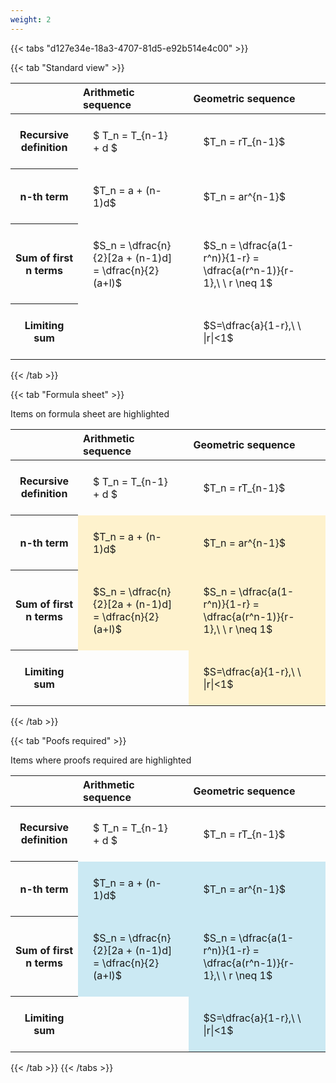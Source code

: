 ```yaml
---
weight: 2
---
```


{{< tabs "d127e34e-18a3-4707-81d5-e92b514e4c00" >}}

{{< tab "Standard view" >}}

<style type="text/css">
#T_edb07 th.col_heading {
  text-align: left;
  font-size: 1em;
}
#T_edb07 td {
  text-align: left;
  font-size: 1em;
  padding: 1.5em;
}
</style>
<table id="T_edb07">
  <thead>
    <tr>
      <th class="blank level0" >&nbsp;</th>
      <th id="T_edb07_level0_col0" class="col_heading level0 col0" >Arithmetic sequence</th>
      <th id="T_edb07_level0_col1" class="col_heading level0 col1" >Geometric sequence</th>
    </tr>
  </thead>
  <tbody>
    <tr>
      <th id="T_edb07_level0_row0" class="row_heading level0 row0" >Recursive definition</th>
      <td id="T_edb07_row0_col0" class="data row0 col0" >$ T_n = T_{n-1} + d $</td>
      <td id="T_edb07_row0_col1" class="data row0 col1" >$T_n = rT_{n-1}$</td>
    </tr>
    <tr>
      <th id="T_edb07_level0_row1" class="row_heading level0 row1" >n-th term</th>
      <td id="T_edb07_row1_col0" class="data row1 col0" >$T_n = a + (n-1)d$</td>
      <td id="T_edb07_row1_col1" class="data row1 col1" >$T_n = ar^{n-1}$</td>
    </tr>
    <tr>
      <th id="T_edb07_level0_row2" class="row_heading level0 row2" >Sum of first n terms</th>
      <td id="T_edb07_row2_col0" class="data row2 col0" >$S_n = \dfrac{n}{2}[2a + (n-1)d] = \dfrac{n}{2}(a+l)$</td>
      <td id="T_edb07_row2_col1" class="data row2 col1" >$S_n = \dfrac{a(1-r^n)}{1-r} = \dfrac{a(r^n-1)}{r-1},\ \  r \neq 1$</td>
    </tr>
    <tr>
      <th id="T_edb07_level0_row3" class="row_heading level0 row3" >Limiting sum</th>
      <td id="T_edb07_row3_col0" class="data row3 col0" ></td>
      <td id="T_edb07_row3_col1" class="data row3 col1" >$S=\dfrac{a}{1-r},\ \ |r|<1$</td>
    </tr>
  </tbody>
</table>
{{< /tab >}}

{{< tab "Formula sheet" >}}

Items on formula sheet are highlighted 
<br>
<style type="text/css">
#T_cfd06 th.col_heading {
  text-align: left;
  font-size: 1em;
}
#T_cfd06 td {
  text-align: left;
  font-size: 1em;
  padding: 1.5em;
}
#T_cfd06_row0_col0, #T_cfd06_row0_col1, #T_cfd06_row3_col0 {
  background-color: rgba(0,0,0,0);
}
#T_cfd06_row1_col0, #T_cfd06_row1_col1, #T_cfd06_row2_col0, #T_cfd06_row2_col1, #T_cfd06_row3_col1 {
  background-color: rgba(255,194,10, 0.2);
}
</style>
<table id="T_cfd06">
  <thead>
    <tr>
      <th class="blank level0" >&nbsp;</th>
      <th id="T_cfd06_level0_col0" class="col_heading level0 col0" >Arithmetic sequence</th>
      <th id="T_cfd06_level0_col1" class="col_heading level0 col1" >Geometric sequence</th>
    </tr>
  </thead>
  <tbody>
    <tr>
      <th id="T_cfd06_level0_row0" class="row_heading level0 row0" >Recursive definition</th>
      <td id="T_cfd06_row0_col0" class="data row0 col0" >$ T_n = T_{n-1} + d $</td>
      <td id="T_cfd06_row0_col1" class="data row0 col1" >$T_n = rT_{n-1}$</td>
    </tr>
    <tr>
      <th id="T_cfd06_level0_row1" class="row_heading level0 row1" >n-th term</th>
      <td id="T_cfd06_row1_col0" class="data row1 col0" >$T_n = a + (n-1)d$</td>
      <td id="T_cfd06_row1_col1" class="data row1 col1" >$T_n = ar^{n-1}$</td>
    </tr>
    <tr>
      <th id="T_cfd06_level0_row2" class="row_heading level0 row2" >Sum of first n terms</th>
      <td id="T_cfd06_row2_col0" class="data row2 col0" >$S_n = \dfrac{n}{2}[2a + (n-1)d] = \dfrac{n}{2}(a+l)$</td>
      <td id="T_cfd06_row2_col1" class="data row2 col1" >$S_n = \dfrac{a(1-r^n)}{1-r} = \dfrac{a(r^n-1)}{r-1},\ \  r \neq 1$</td>
    </tr>
    <tr>
      <th id="T_cfd06_level0_row3" class="row_heading level0 row3" >Limiting sum</th>
      <td id="T_cfd06_row3_col0" class="data row3 col0" ></td>
      <td id="T_cfd06_row3_col1" class="data row3 col1" >$S=\dfrac{a}{1-r},\ \ |r|<1$</td>
    </tr>
  </tbody>
</table>
{{< /tab >}}

{{< tab "Poofs required" >}}

Items where proofs required are highlighted 
<br>
<style type="text/css">
#T_fc87b th.col_heading {
  text-align: left;
  font-size: 1em;
}
#T_fc87b td {
  text-align: left;
  font-size: 1em;
  padding: 1.5em;
}
#T_fc87b_row0_col0, #T_fc87b_row0_col1, #T_fc87b_row3_col0 {
  background-color: rgba(0,0,0,0);
}
#T_fc87b_row1_col0, #T_fc87b_row1_col1, #T_fc87b_row2_col0, #T_fc87b_row2_col1, #T_fc87b_row3_col1 {
  background-color: rgba(0,150,200, 0.2);
}
</style>
<table id="T_fc87b">
  <thead>
    <tr>
      <th class="blank level0" >&nbsp;</th>
      <th id="T_fc87b_level0_col0" class="col_heading level0 col0" >Arithmetic sequence</th>
      <th id="T_fc87b_level0_col1" class="col_heading level0 col1" >Geometric sequence</th>
    </tr>
  </thead>
  <tbody>
    <tr>
      <th id="T_fc87b_level0_row0" class="row_heading level0 row0" >Recursive definition</th>
      <td id="T_fc87b_row0_col0" class="data row0 col0" >$ T_n = T_{n-1} + d $</td>
      <td id="T_fc87b_row0_col1" class="data row0 col1" >$T_n = rT_{n-1}$</td>
    </tr>
    <tr>
      <th id="T_fc87b_level0_row1" class="row_heading level0 row1" >n-th term</th>
      <td id="T_fc87b_row1_col0" class="data row1 col0" >$T_n = a + (n-1)d$</td>
      <td id="T_fc87b_row1_col1" class="data row1 col1" >$T_n = ar^{n-1}$</td>
    </tr>
    <tr>
      <th id="T_fc87b_level0_row2" class="row_heading level0 row2" >Sum of first n terms</th>
      <td id="T_fc87b_row2_col0" class="data row2 col0" >$S_n = \dfrac{n}{2}[2a + (n-1)d] = \dfrac{n}{2}(a+l)$</td>
      <td id="T_fc87b_row2_col1" class="data row2 col1" >$S_n = \dfrac{a(1-r^n)}{1-r} = \dfrac{a(r^n-1)}{r-1},\ \  r \neq 1$</td>
    </tr>
    <tr>
      <th id="T_fc87b_level0_row3" class="row_heading level0 row3" >Limiting sum</th>
      <td id="T_fc87b_row3_col0" class="data row3 col0" ></td>
      <td id="T_fc87b_row3_col1" class="data row3 col1" >$S=\dfrac{a}{1-r},\ \ |r|<1$</td>
    </tr>
  </tbody>
</table>
{{< /tab >}}
{{< /tabs >}}